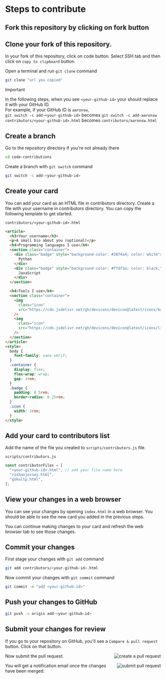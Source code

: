 # Steps to contribute

## Fork this repository by clicking on fork button

## Clone your fork of this repository.

In your fork of this repository, click on code button. Select SSH tab and then click on `copy to clipboard` button.

Open a terminal and run `git clone` command

```bash
git clone "url you copied"
```

> [!IMPORTANT]
> In the following steps, when you see `<your-github-id>` your should replace it with your GitHub ID.  
> For example, if your GitHub ID is `aaronsw`,  
> `git switch -c add-<your-github-id>` becomes `git switch -c add-aaronsw`  
> `contributors/<your-github-id>.html` becomes `contributors/aaronsw.html`  

## Create a branch

Go to the repository directory if you're not already there

```bash
cd code-contributions
```

Create a branch with `git switch` command

```bash
git switch -c add-<your-github-id>
```


## Create your card

You can add your card as an HTML file in contributors directory. Create a file with your username in contributors directory. You can copy the following template to get started.

`contributors/<your-github-id>.html`
```html
<article>
  <h3>Your username</h3>
  <p>A small bio about you (optional)</p>
  <h4>Programming languages I use</h4>
  <section class="container">
    <div class="badge" style="background-color: #3874a4; color: white">
      Python
    </div>
    <div class="badge" style="background-color: #f7df1e; color: black;">
      JavaScript
    </div>
  </section>

  <h4>Tools I use</h4>
  <section class="container">
    <img
      class="icon"
      src="https://cdn.jsdelivr.net/gh/devicons/devicon@latest/icons/bash/bash-original.svg"
    />
    <img
      class="icon"
      src="https://cdn.jsdelivr.net/gh/devicons/devicon@latest/icons/linux/linux-original.svg"
    />
  </section>
</article>
<style>
  body {
    font-family: sans-serif;
  }
  .container {
    display: flex;
    flex-wrap: wrap;
    gap: 1rem;
  }
  .badge {
    padding: 0.5rem;
    border-radius: 0.25rem;
  }
  .icon {
    width: 2rem;
  }
</style>

```
## Add your card to contributors list

Add the name of the file you created to `scripts/contributors.js` file.

`scripts/contributors.js`
```js
const contributorFiles = [
  "<your-github-id>.html", // add your file name here
  "roshanjossey.html",
  "gokultp.html",
];
```

## View your changes in a web browser

You can see your changes by opening `index.html` in a web browser. You should be able to see the new card you added in the previous steps.

You can continue making changes to your card and refresh the web browser tab to see those changes.

## Commit your changes

First stage your changes with `git add` command

```bash
git add contributors/<your-github-id>.html
```

Now commit your changes with `git commit` command

```bash
git commit -m "add <your-github-id>"
```

## Push your changes to GitHub

```bash
git push -u origin add-<your-github-id>
```

## Submit your changes for review

If you go to your repository on GitHub, you'll see a `Compare & pull request` button. Click on that button.

<img style="float: right;" src="https://firstcontributions.github.io/assets/Readme/compare-and-pull.png" alt="create a pull request" />

Now submit the pull request.

<img style="float: right;" src="https://firstcontributions.github.io/assets/Readme/submit-pull-request.png" alt="submit pull request" />

You will get a notification email once the changes have been merged.
